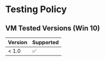 # Testing Policy

## VM Tested Versions (Win 10)

| Version | Supported          |
| ------- | ------------------ |
| < 1.0   | :white_check_mark: |
